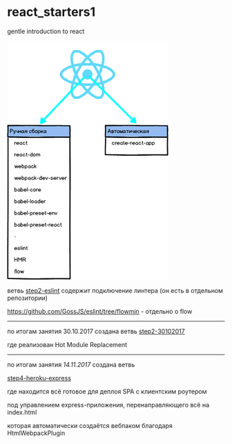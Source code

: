 # react_starters1
gentle introduction to react

![alt scheme](react_starters1_.png "Начало работы")

ветвь [step2-eslint](../../tree/step2-eslint) содержит подключение линтера (он есть в отдельном репозитории)

https://github.com/GossJS/eslint/tree/flowmin - отдельно о flow

---

по итогам занятия 30.10.2017 создана ветвь [step2-30102017](../../tree/step2-30102017)

где реализован Hot Module Replacement

---

по итогам занятия *14.11.2017* создана ветвь 

[step4-heroku-express](../../tree/step4-heroku-express)


 где находится всё готовое для деплоя SPA с клиентским роутером
 
 под управлением express-приложения, перенаправляющего всё на index.html
 
 которая автоматически создаётся вебпаком благодаря HtmlWebpackPlugin
